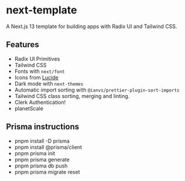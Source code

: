 # next-template

A Next.js 13 template for building apps with Radix UI and Tailwind CSS.

## Features

- Radix UI Primitives
- Tailwind CSS
- Fonts with `next/font`
- Icons from [Lucide](https://lucide.dev)
- Dark mode with `next-themes`
- Automatic import sorting with `@ianvs/prettier-plugin-sort-imports`
- Tailwind CSS class sorting, merging and linting.
- Clerk Authentication!
- planetScale

## Prisma instructions

- pnpm install -D prisma
- pnpm install @prisma/client
- pnpm prisma init
- pnpm prisma generate
- pnpm prisma db push
- pnpm prisma migrate reset
